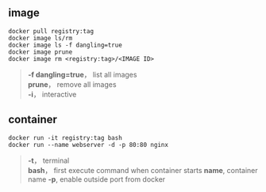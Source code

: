 ## image 
```docker
docker pull registry:tag  
docker image ls/rm  
docker image ls -f dangling=true
docker image prune
docker image rm <registry:tag>/<IMAGE ID>

```
> **-f dangling=true**， list all <none> images  
> **prune**， remove all <none> images  
> **-i**， interactive  

## container 
```Docker
docker run -it registry:tag bash
docker run --name webserver -d -p 80:80 nginx
```
> **-t**， terminal  
> **bash**， first execute command when container starts
> **name**, container name
> **-p**, enable outside port from docker
